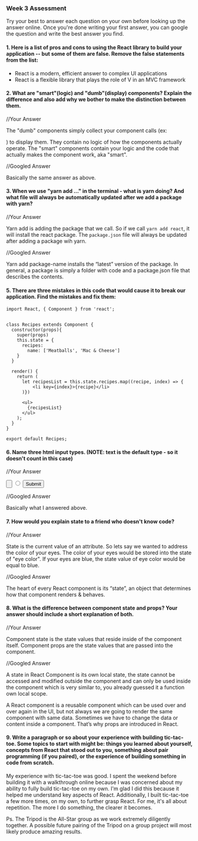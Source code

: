 ### Week 3 Assessment

Try your best to answer each question on your own before looking up the answer online. Once you're done writing your first answer, you can google the question and write the best answer you find.

#### 1. Here is a list of pros and cons to using the React library to build your application -- but some of them are false. Remove the false statements from the list:

- React is a modern, efficient answer to complex UI applications
- React is a flexible library that plays the role of V in an MVC framework

 #### 2. What are "smart"(logic) and "dumb"(display) components? Explain the difference and also add why we bother to make the distinction between them.


 //Your Answer

 The "dumb" components simply collect your component calls (ex: <Search />) to display them. They contain no logic of how the components actually operate. The "smart" components contain your logic and the code that actually makes the component work, aka "smart".

 //Googled Answer

 Basically the same answer as above.

#### 3. When we use "yarn add ..." in the terminal - what is yarn doing? And what file will always be automatically updated after we add a package with yarn?

 //Your Answer

Yarn add is adding the package that we call. So if we call `yarn add react`, it will install the react package. The `package.json` file will always be updated after adding a package wih yarn.

 //Googled Answer

 Yarn add package-name installs the “latest” version of the package.
 In general, a package is simply a folder with code and a package.json file that describes the contents.

#### 5. There are three mistakes in this code that would cause it to break our application. Find the mistakes and fix them:

    import React, { Component } from 'react';


    class Recipes extends Component {
      constructor(props){
        super(props)
        this.state = {
          recipes:
            name: ['Meatballs', 'Mac & Cheese']
        }
      }

      render() {
        return (
          let recipesList = this.state.recipes.map((recipe, index) => {
              <li key={index}>{recipe}</li>
          )})

          <ul>
            {recipesList}
          </ul>
        );
      }
    }

    export default Recipes;

#### 6. Name three html input types. (NOTE: text is the default type - so it doesn't count in this case)

 //Your Answer

<input type="button">
<input type="radio">
<input type="submit">

 //Googled Answer

 Basically what I answered above.

 #### 7. How would you explain state to a friend who doesn't know code?

 //Your Answer

 State is the current value of an attribute. So lets say we wanted to address the color of your eyes. The color of your eyes would be stored into the state of "eye color". If your eyes are blue, the state value of eye color would be equal to blue.

 //Googled Answer

 The heart of every React component is its “state”, an object that determines how that component renders & behaves.

 #### 8. What is the difference between component state and props? Your answer should include a short explanation of both.


 //Your Answer

 Component state is the state values that reside inside of the component itself. Component props are the state values that are passed into the component.

 //Googled Answer

 A state in React Component is its own local state, the state cannot be accessed and modified outside the component and can only be used inside the component which is very similar to, you already guessed it a function own local scope.

 A React component is a reusable component which can be used over and over again in the UI, but not always we are going to render the same component with same data. Sometimes we have to change the data or content inside a component. That’s why props are introduced in React.

#### 9. Write a paragraph or so about your experience with building tic-tac-toe. Some topics to start with might be: things you learned about yourself, concepts from React that stood out to you, something about pair programming (if you paired), or the experience of building something in code from scratch.

My experience with tic-tac-toe was good. I spent the weekend before building it with a walkthrough online because I was concerned about my ability to fully build tic-tac-toe on my own. I'm glad I did this because it helped me understand key aspects of React. Additionally, I built tic-tac-toe a few more times, on my own, to further grasp React. For me, it's all about repetition. The more I do something, the clearer it becomes.

Ps. The Tripod is the All-Star group as we work extremely diligently together. A possible future pairing of the Tripod on a group project will most likely produce amazing results.

